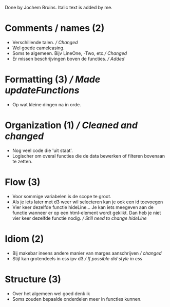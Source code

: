 Done by Jochem Bruins.
Italic text is added by me.

# Comments / names (2)
* Verschillende talen. */ Changed*
* Wel goede camelcasing.
* Soms te algemeen. Bijv LineOne, -Two, etc.*/ Changed*
* Er missen beschrijvingen boven de functies. */ Added*

# Formatting (3) */ Made updateFunctions*
* Op wat kleine dingen na in orde.

# Organization (1) */ Cleaned and changed*
* Nog veel code die 'uit staat'.
* Logischer om overal functies die de data bewerken of filteren bovenaan te zetten.

# Flow (3)
* Voor sommige variabelen is de scope te groot.
* Als je iets later met d3 weer wil selecteren kan je ook een id toevoegen
* Vier keer dezelfde functie hideLine... Je kan iets meegeven aan de functie wanneer er op een html-element wordt geklikt. Dan heb je niet vier keer dezelfde functie nodig. */ Still need to change hideLine*

# Idiom (2)
* Bij makebar ineens andere manier van marges aanschrijven */ changed*
* Stijl kan grotendeels in css ipv d3  */ If possible did style in css*

# Structure (3)
* Over het algemeen wel goed denk ik
* Soms zouden bepaalde onderdelen meer in functies kunnen.
